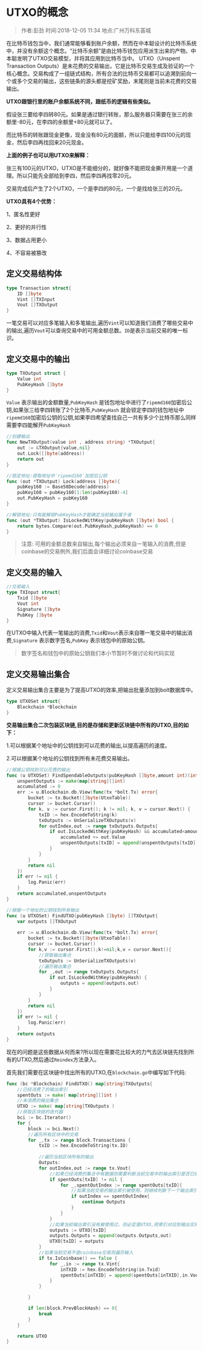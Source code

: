 # UTXO的概念

> 作者:彭劲  时间:2018-12-05 11:34  地点:广州万科东荟城

在比特币钱包当中，我们通常能够看到账户余额，然而在中本聪设计的比特币系统中，并没有余额这个概念。“比特币余额”是由比特币钱包应用派生出来的产物。中本聪发明了UTXO交易模型，并将其应用到比特币当中。
UTXO（Unspent Transaction Outputs）是未花费的交易输出，它是比特币交易生成及验证的一个核心概念。交易构成了一组链式结构，所有合法的比特币交易都可以追溯到前向一个或多个交易的输出，这些链条的源头都是挖矿奖励，末尾则是当前未花费的交易输出。

**UTXO跟银行里的账户余额系统不同，跟纸币的逻辑有些类似。**

假设张三要给李四转80元。如果是通过银行转账，那么服务器只需要在张三的余额里-80元，在李四的余额里+80元就可以了。

而比特币的转账跟现金更像，现金没有80元的面额，所以只能给李四100元的现金，然后李四再找回来20元现金。

**上面的例子也可以用UTXO来解释：**

张三有100元的UTXO，UTXO是不能细分的，就好像不能把现金撕开用是一个道理。所以只能先全部给到李四，然后李四再找零20元。

交易完成后产生了2个UTXO，一个是李四的80元，一个是找给张三的20元。

**UTXO具有4个优势：**

1、匿名性更好

2、更好的并行性

3、数据占用更小

4、不容易被篡改

## 定义交易结构体

```go
type Transaction struct{
	ID []byte
	Vint []TXInput
	Vout []TXOutput
}
```

一笔交易可以对应多笔输入和多笔输出,遍历`Vint`可以知道我们消费了哪些交易中的输出,遍历`Vout`可以查询交易中的可用金额总数。`ID`是表示当前交易的唯一标识。

## 定义交易中的输出

```go
type TXOutput struct {
	Value int
	PubKeyHash []byte
}
```

`Value` 表示输出的金额数量,`PubKeyHash` 是钱包地址中进行了`ripemd160`加密后公钥,如果张三给李四转账了2个比特币,`PubKeyHash` 就会锁定李四的钱包地址中`ripemd160`加密后公钥的公钥,如果李四希望查找自己一共有多少个比特币那么同样需要李四能解开`PubKeyHash`

```go
//创建输出
func NewTXOutput(value int , address string) *TXOutput{
	out := &TXOutput{value,nil}
	out.Lock([]byte(address))
	return out 
}

//锁定地址:提取地址中`ripemd160`加密后公钥
func (out *TXOutput) Lock(address []byte){
	pubKey160 := Base58Decode(address)
	pubKey160 = pubKey160[1:len(pubKey160)-4]
	out.PubKeyHash = pubKey160
}

//解锁地址:只有能解锁PubKeyHash才能确定当前输出属于谁
func (out *TXOutput) IsLockedWithKey(pubKeyHash []byte) bool {
	return bytes.Compare(out.PubKeyHash,pubKeyHash) == 0
}
```

> 注意: 可用的金额总数来自输出,每个输出必须来自一笔输入的消费,但是coinbase的交易例外,我们后面会详细讨论coinbase交易

## 定义交易的输入

```go
//交易输入
type TXInput struct{
	Txid []byte 
	Vout int 
	Signature []byte
	PubKey []byte 
}
```

在UTXO中输入代表一笔输出的消费,`Txid`和`Vout`表示来自哪一笔交易中的输出消费,`Signature` 表示数字签名,`PubKey` 表示钱包中的原始公钥。

> 数字签名和钱包中的原始公钥我们本小节暂时不做讨论和代码实现

## 定义交易输出集合

定义交易输出集合主要是为了提高UTXO的效率,把输出批量添加到bolt数据库中。

```go
type UTXOSet struct{
	Blockchain *Blockchain
}
```

**交易输出集合二次包装区块链,目的是存储和更新区块链中所有的UTXO,目的如下：**

1.可以根据某个地址中的公钥找到可以花费的输出,以提高遍历的速度。

2.可以根据某个地址的公钥找到所有未花费交易输出。

```go
//根据公钥找到可以花费的输出
func (u UTXOSet) FindSpendableOutputs(pubKeyHash []byte,amount int)(int,map[string][]int){
	unspentOutputs := make(map[string][]int)
	accumulated := 0
	err := u.Blockchain.db.View(func(tx *bolt.Tx) error{
		bucket := tx.Bucket([]byte(UtxoTable))
		cursor := bucket.Cursor()
		for k, v := cursor.First(); k != nil; k, v = cursor.Next() {
			txID := hex.EncodeToString(k)
			txOutputs := UnSerializeTXOutputs(v)
			for outIndex,out := range txOutputs.Outputs{
				if out.IsLockedWithKey(pubKeyHash) && accumulated<amount{
					accumulated += out.Value
					unspentOutputs[txID] = append(unspentOutputs[txID],outIndex)
				}
			}
		}
		return nil  
	})
	if err != nil {
		log.Panic(err)
	}
	return accumulated,unspentOutputs
}

//根据一个地址的公钥找到所有输出
func (u UTXOSet) FindUTXO(pubKeyHash []byte) []TXOutput{
	var outputs []TXOutput
	
	err := u.Blockchain.db.View(func(tx *bolt.Tx) error{
		bucket := tx.Bucket([]byte(UtxoTable))
		cursor := bucket.Cursor()
		for k,v := cursor.First();k!=nil;k,v = cursor.Next(){
			//获取输出集合
			txOutputs := UnSerializeTXOutputs(v)
			//遍历输出集合
			for _,out := range txOutputs.Outputs{
				if out.IsLockedWithKey(pubKeyHash) {
					outputs = append(outputs,out)
				}
			}
		}
		return nil 
	})
	if err != nil {
		log.Panic(err)
	}
	return outputs
}
```

现在的问题是这些数据从何而来?所以现在需要花比较大的力气去区块链先找到所有的UTXO,然后通过`Reindex`方法录入。

首先我们需要在区块链中找出所有的UTXO,在`blockchain.go`中编写如下代码:

```go
func (bc *Blockchain) FindUTXO() map[string]TXOutputs{
	//已经消费了的输出索引
	spentOuts := make( map[string][]int )
	//未消费的输出集合
	UTXO := make( map[string]TXOutputs )
	//获取区块链的迭代器
	bci := bc.Iterator()
	for {
		block := bci.Next()
		//遍历所有区块中的交易
		for _,tx := range block.Transactions {
			txID := hex.EncodeToString(tx.ID)
			
			//遍历当前区块所有的输出
			Outputs:
			for outIndex,out := range tx.Vout{
				//如果已经消费的集合中有数据则需要判断当前交易中的输出索引是否已经使用
				if spentOuts[txID] != nil {
					for _,spentOutIndex := range spentOuts[txID]{
						//如果当前交易的输出索引被使用，则继续判断下一个输出索引
						if outIndex == spentOutIndex{
							continue Outputs
						}
					}
				}
				//如果当前输出索引没有被使用过，则必定是UTXO,把索引对应到输出实例加入到utxo集合中
				outputs := UTXO[txID]
				outputs.Outputs = append(outputs.Outputs,out)
				UTXO[txID] = outputs
			}
			//如果当前交易不是coinbase交易则遍历输入
			if tx.IsCoinbase() == false {
				for _,in := range tx.Vint{
					inTXID := hex.EncodeToString(in.Txid)
					spentOuts[inTXID] = append(spentOuts[inTXID],in.Vout)
				}
			}

		}

		if len(block.PrevBlockHash) == 0{
			break 
		}
	}

	return UTXO
}
```